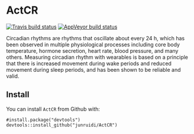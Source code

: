 # ActCR

  [![Travis build status](https://travis-ci.org/junruidi/ActCR.svg?branch=master)](https://travis-ci.org/junruidi/ActCR)
  [![AppVeyor build status](https://ci.appveyor.com/api/projects/status/github/junruidi/ActCR?branch=master&svg=true)](https://ci.appveyor.com/project/junruidi/ActCR)




Circadian rhythms are rhythms that oscillate about every 24 h, which has been observed in multiple physiological processes including core
body temperature, hormone secretion, heart rate, blood pressure, and many others. Measuring circadian rhythm with wearables is based on a principle that there is increased movement during wake periods and reduced movement during sleep periods, and has been shown to be reliable and valid.


## Install
You can install `ActCR` from Github with:
```{r}
#install.package("devtools")
devtools::install_github("junruidi/ActCR")
```




